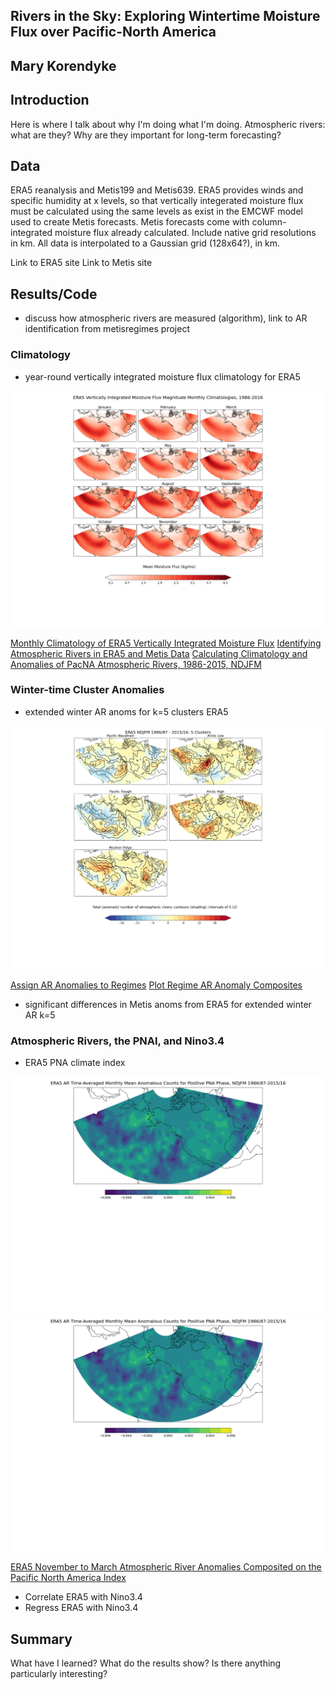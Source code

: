 ## Rivers in the Sky: Exploring Wintertime Moisture Flux over Pacific-North America

## Mary Korendyke

## Introduction

Here is where I talk about why I'm doing what I'm doing. Atmospheric rivers: what are they? Why are they important for long-term forecasting?


## Data

ERA5 reanalysis and Metis199 and Metis639. ERA5 provides winds and specific humidity at x levels, so that vertically integerated moisture flux must be calculated using the same levels as exist in the EMCWF model used to create Metis forecasts. Metis forecasts come with column-integrated moisture flux already calculated. Include native grid resolutions in km. All data is interpolated to a Gaussian grid (128x64?), in km.

Link to ERA5 site
Link to Metis site

## Results/Code
- discuss how atmospheric rivers are measured (algorithm), link to AR identification from metisregimes project

### Climatology
- year-round vertically integrated moisture flux climatology for ERA5

![](vqvi.climo.1986-2016.png)

[Monthly Climatology of ERA5 Vertically Integrated Moisture Flux](https://github.com/mkorendyke/CLIM680/blob/master/hw2.ipynb)
[Identifying Atmospheric Rivers in ERA5 and Metis Data](https://github.com/mkorendyke/CLIM680/blob/master/AR_notrack_2.ipynb)
[Calculating Climatology and Anomalies of PacNA Atmospheric Rivers, 1986-2015, NDJFM](https://github.com/mkorendyke/CLIM680/blob/master/AR_notrack_3.calcanoms.ipynb)

### Winter-time Cluster Anomalies
- extended winter AR anoms for k=5 clusters ERA5

![](era5.AR.10%.PNA.NDJFM.k5.composite.png)

[Assign AR Anomalies to Regimes](https://github.com/mkorendyke/CLIM680/blob/master/AR_notrack_4.assign_clusters.ipynb)
[Plot Regime AR Anomaly Composites](https://github.com/mkorendyke/CLIM680/blob/master/AR_notrack_5.plot_composites.ipynb)

- significant differences in Metis anoms from ERA5 for extended winter AR k=5

### Atmospheric Rivers, the PNAI, and Nino3.4
- ERA5 PNA climate index

![](era5.AR.10%.PNA.NDJFM.PNA_positive.png)
![](era5.AR.10%.PNA.NDJFM.PNA_positive.png)


[ERA5 November to March Atmospheric River Anomalies Composited on the Pacific North America Index](https://github.com/mkorendyke/CLIM680/blob/master/hw3.ipynb)

- Correlate ERA5 with Nino3.4
- Regress ERA5 with Nino3.4

## Summary
What have I learned? What do the results show? Is there anything particularly interesting?
